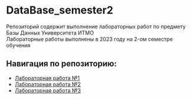 # DataBase_semester2

Репозиторий содержит выполнение лабораторных работ по предмету Базы Данных Университета ИТМО <br />
Лабораторные работы выполнены в 2023 году на 2-ом семестре обучения

## Навигация по репозиторию: 
  - [Лабораторная работа №1](/DataBase_lab1)
  - [Лабораторная работа №2](/DataBase_lab2)
  - [Лабораторная работа №3](/DataBase_lab3)
